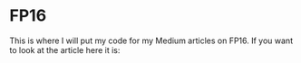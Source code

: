 # FP16
This is where I will put my code for my Medium articles on FP16. 
If you want to look at the article here it is: 
